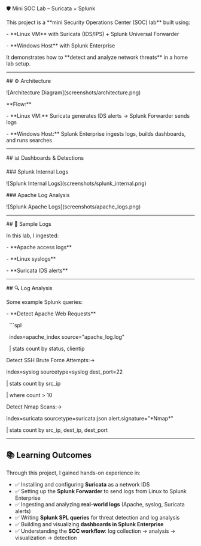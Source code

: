 🛡️ Mini SOC Lab – Suricata + Splunk



This project is a \*\*mini Security Operations Center (SOC) lab\*\* built using:

\- \*\*Linux VM\*\* with Suricata (IDS/IPS) + Splunk Universal Forwarder  

\- \*\*Windows Host\*\* with Splunk Enterprise  



It demonstrates how to \*\*detect and analyze network threats\*\* in a home lab setup.



---



\## ⚙️ Architecture

!\[Architecture Diagram](screenshots/architecture.png)



\*\*Flow:\*\*

\- \*\*Linux VM:\*\* Suricata generates IDS alerts → Splunk Forwarder sends logs  

\- \*\*Windows Host:\*\* Splunk Enterprise ingests logs, builds dashboards, and runs searches  



---



\## 📊 Dashboards \& Detections



\### Splunk Internal Logs

!\[Splunk Internal Logs](screenshots/splunk\_internal.png)



\### Apache Log Analysis

!\[Splunk Apache Logs](screenshots/apache\_logs.png)



---



\## 📂 Sample Logs

In this lab, I ingested:

\- \*\*Apache access logs\*\*  

\- \*\*Linux syslogs\*\*  

\- \*\*Suricata IDS alerts\*\*  



---



\## 🔍 Log Analysis

Some example Splunk queries:



\- \*\*Detect Apache Web Requests\*\*

&nbsp; ```spl

&nbsp; index=apache\_index source="apache\_log.log"

&nbsp; | stats count by status, clientip





Detect SSH Brute Force Attempts:->

index=syslog sourcetype=syslog dest\_port=22

| stats count by src\_ip

| where count > 10



Detect Nmap Scans:->

index=suricata sourcetype=suricata:json alert.signature="\*Nmap\*"

| stats count by src\_ip, dest\_ip, dest\_port



---

## 📚 Learning Outcomes
Through this project, I gained hands-on experience in:

- ✅ Installing and configuring **Suricata** as a network IDS  
- ✅ Setting up the **Splunk Forwarder** to send logs from Linux to Splunk Enterprise  
- ✅ Ingesting and analyzing **real-world logs** (Apache, syslog, Suricata alerts)  
- ✅ Writing **Splunk SPL queries** for threat detection and log analysis  
- ✅ Building and visualizing **dashboards in Splunk Enterprise**  
- ✅ Understanding the **SOC workflow**: log collection → analysis → visualization → detection  


